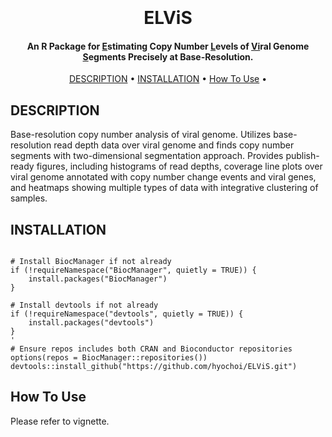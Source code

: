 
<h1 align="center">
  <br>
  <br>
  ELViS
  <br>
</h1>

<h4 align="center">An R Package for <u><b>E</b></u>stimating Copy Number <u><b>L</b></u>evels of <u><b>Vi</b></u>ral Genome <u><b>S</b></u>egments Precisely at Base-Resolution.</h4>

<p align="center">
  <a href="#description">DESCRIPTION</a> •
  <a href="#installation">INSTALLATION</a> •
  <a href="#how-to-use">How To Use</a> •
</p>

## DESCRIPTION

Base-resolution copy number analysis of viral genome. Utilizes base-resolution read depth data over viral genome and finds copy number segments with two-dimensional segmentation approach. Provides publish-ready figures, including histograms of read depths, coverage line plots over viral genome annotated with copy number change events and viral genes, and heatmaps showing multiple types of data with integrative clustering of samples.


## INSTALLATION

```

# Install BiocManager if not already
if (!requireNamespace("BiocManager", quietly = TRUE)) {
    install.packages("BiocManager")
}

# Install devtools if not already
if (!requireNamespace("devtools", quietly = TRUE)) {
    install.packages("devtools")
}
'
# Ensure repos includes both CRAN and Bioconductor repositories
options(repos = BiocManager::repositories())
devtools::install_github("https://github.com/hyochoi/ELViS.git")
```


## How To Use

Please refer to vignette.
